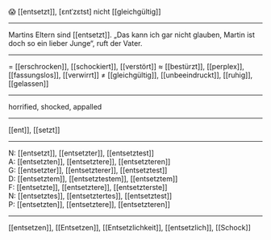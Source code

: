 😱 [[entsetzt]], [ɛntˈzɛtst]
nicht [[gleichgültig]]

---

Martins Eltern sind [[entsetzt]]. „Das kann ich gar nicht glauben, Martin ist doch so ein lieber Junge“, ruft der Vater.

---

= [[erschrocken]], [[schockiert]], [[verstört]]
≈ [[bestürzt]], [[perplex]], [[fassungslos]], [[verwirrt]]
≠ [[gleichgültig]], [[unbeeindruckt]], [[ruhig]], [[gelassen]]

---

horrified, shocked, appalled

---

[[ent]], [[setzt]]

---

N: [[entsetzt]], [[entsetzter]], [[entsetztest]]  
A: [[entsetzten]], [[entsetztere]], [[entsetzteren]]  
G: [[entsetzter]], [[entsetzterer]], [[entsetztest]]  
D: [[entsetztem]], [[entsetztestem]], [[entsetztem]]  
F: [[entsetzte]], [[entsetztere]], [[entsetzterste]]  
N: [[entsetztes]], [[entsetztertes]], [[entsetztest]]  
P: [[entsetzten]], [[entsetztere]], [[entsetzteren]]

---

[[entsetzen]], [[Entsetzen]], [[Entsetzlichkeit]], [[entsetzlich]], [[Schock]]
